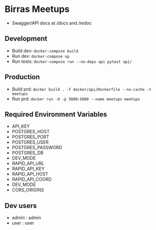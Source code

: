 # Birras Meetups

- Swagger/API docs at _/docs_ and _/redoc_

## Development
- Build dev: `docker-compose build`
- Run dev: `docker-compose up`
- Run tests: `docker-compose run --no-deps api pytest api/`

## Production
- Build prd: `docker build . -f docker/api/Dockerfile --no-cache -t meetups`
- Run prd: `docker run -d -p 5000:5000 --name meetups meetups`

## Required Environment Variables
- API_KEY
- POSTGRES_HOST
- POSTGRES_PORT
- POSTGRES_USER
- POSTGRES_PASSWORD
- POSTGRES_DB
- DEV_MODE
- RAPID_API_URL
- RAPID_API_KEY
- RAPID_API_HOST
- RAPID_API_COORD
- DEV_MODE
- CORS_ORIGINS

## Dev users
- admin : admin
- user : user